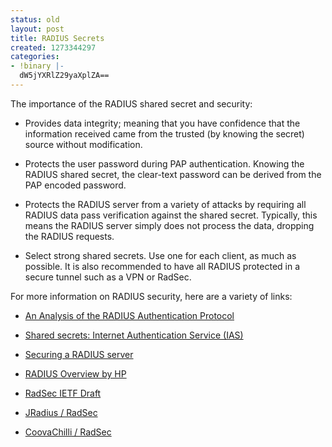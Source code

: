 ```yaml
---
status: old
layout: post
title: RADIUS Secrets
created: 1273344297
categories:
- !binary |-
  dW5jYXRlZ29yaXplZA==
---
```

The importance of the RADIUS shared secret and security:

* Provides data integrity; meaning that you have confidence that the information received came from the trusted (by knowing the secret) source without modification.

* Protects the user password during PAP authentication. Knowing the RADIUS shared secret, the clear-text password can be derived from the PAP encoded password.

* Protects the RADIUS server from a variety of attacks by requiring all RADIUS data pass verification against the shared secret. Typically, this means the RADIUS server simply does not process the data, dropping the RADIUS requests.

* Select strong shared secrets. Use one for each client, as much as possible. It is also recommended to have all RADIUS protected in a secure tunnel such as a VPN or RadSec.

For more information on RADIUS security, here are a variety of links:

* [An Analysis of the RADIUS Authentication Protocol](http://www.untruth.org/~josh/security/radius/radius-auth.html)

* [Shared secrets: Internet Authentication Service (IAS)](http://technet.microsoft.com/en-us/library/cc740124%28WS.10%29.aspx)

* [Securing a RADIUS server](http://howto.techworld.com/mobile-wireless/3450/securing-a-radius-server/)

* [RADIUS Overview by HP](http://docs.hp.com/en/T1428-90026/ch01s01.html)

* [RadSec IETF Draft](http://tools.ietf.org/html/draft-ietf-radext-radsec-06)

* [JRadius / RadSec](/JRadius/RadSec)

* [CoovaChilli / RadSec](/CoovaChilli/RadSec)
